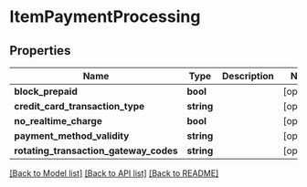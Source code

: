 # ItemPaymentProcessing

## Properties
Name | Type | Description | Notes
------------ | ------------- | ------------- | -------------
**block_prepaid** | **bool** |  | [optional] 
**credit_card_transaction_type** | **string** |  | [optional] 
**no_realtime_charge** | **bool** |  | [optional] 
**payment_method_validity** | **string** |  | [optional] 
**rotating_transaction_gateway_codes** | **string** |  | [optional] 

[[Back to Model list]](../README.md#documentation-for-models) [[Back to API list]](../README.md#documentation-for-api-endpoints) [[Back to README]](../README.md)


